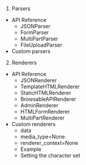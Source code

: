 1. Parsers
- API Reference
    - JSONParser
    - FormParser
    - MultiPartParser
    - FileUploadParser
- Custom parsers

2. Renderers
- API Reference
    - JSONRenderer
    - TemplateHTMLRenderer
    - StaticHTMLRenderer
    - BrowsableAPIRenderer
    - AdminRenderer
    - HTMLFormRenderer
    - MultiPartRenderer
- Custom renderers
    - data
    - media_type=None
    - renderer_context=None
    - Example
    - Setting the character set
